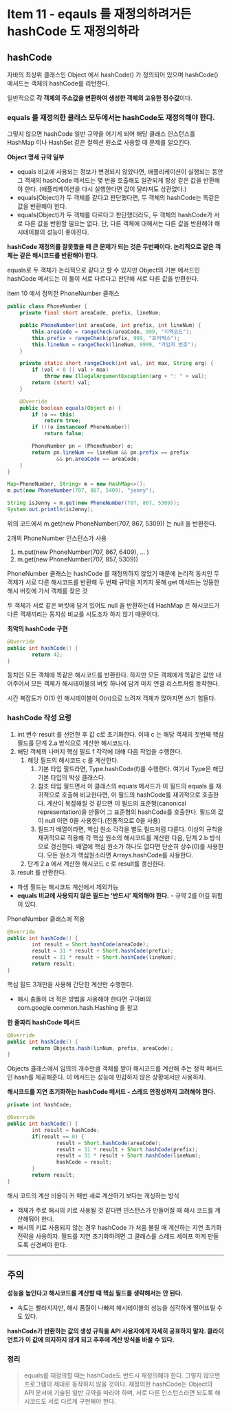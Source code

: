 # Item 11 - eqauls 를 재정의하려거든 hashCode 도 재정의하라

## hashCode

자바의 최상위 클래스인 Object 에서 hashCode() 가 정의되어 있으며 hashCode() 메서드는 객체의 hashCode를 리턴한다.

일반적으로 **각 객체의 주소값을 변환하여 생성한 객체의 고유한 정수값**이다.

### equals 를 재정의한 클래스 모두에서는 hashCode도 재정의해야 한다.

그렇지 않으면 hashCode 일반 규약을 어기게 되어 해당 클래스 인스턴스를 HashMap 이나 HashSet 같은 컬렉션 원소로 사용할 때 문제를 일으킨다.

**Object 명세 규약 일부**

- equals 비교에 사용되는 정보가 변경되지 않았다면, 애플리케이션이 실행되는 동안 그 객체의 hashCode 메서드는 몇 번을 호출해도 일관되게 항상 같은 값을 반환해야 한다.
(애플리케이션을 다시 실행한다면 값이 달라져도 상관없다.)
- equals(Object)가 두 객체를 같다고 판단했다면, 두 객체의 hashCode는 똑같은 값을 반환해야 한다.
- equals(Object)가 두 객체를 다르다고 판단했더라도, 두 객체의 hashCode가 서로 다른 값을 반환할 필요는 없다. 단, 다른 객체에 대해서는 다른 값을 반환해야 해시테이블의 성능이 좋아진다.

**hashCode 재정의를 잘못했을 때 큰 문제가 되는 것은 두번째이다. 논리적으로 같은 객체는 같은 해시코드를 반환해야 한다.**

equals로 두 객체가 논리적으로 같다고 할 수 있지만 Object의 기본 메서드인 hashCode 메서드는 이 둘이 서로 다르다고 판단해 서로 다른 값을 반환한다.

Item 10 에서 정의한 PhoneNumber 클래스

```java
public class PhoneNumber {
    private final short areaCode, prefix, lineNum;

    public PhoneNumber(int areaCode, int prefix, int lineNum) {
        this.areaCode = rangeCheck(areaCode, 999, "지역코드");
        this.prefix = rangeCheck(prefix, 999, "프리픽스");
        this.lineNum = rangeCheck(lineNum, 9999, "가입자 번호");
    }

    private static short rangeCheck(int val, int max, String arg) {
        if (val < 0 || val > max)
            throw new IllegalArgumentException(arg + ": " + val);
        return (short) val;
    }

    @Override
    public boolean equals(Object o) {
        if (o == this)
            return true;
        if (!(o instanceof PhoneNumber))
            return false;

        PhoneNumber pn = (PhoneNumber) o;
        return pn.lineNum == lineNum && pn.prefix == prefix
                && pn.areaCode == areaCode;
    }
}
```

```java
Map<PhoneNumber, String> m = new HashMap<>();
m.put(new PhoneNumber(707, 867, 5409), "jenny");

String isJenny = m.get(new PhoneNumber(707, 867, 5309));
System.out.println(isJenny);
```

위의 코드에서 m.get(new PhoneNumber(707, 867, 5309)) 는 null 을 반환한다.

2개의 PhoneNumber 인스턴스가 사용

1. m.put(new PhoneNumber(707, 867, 6409), … )
2. m.get(new PhoneNumber(707, 857, 5309))

PhoneNumber 클래스는 hashCode 를 재정의하지 않았기 때문에 논리적 동치인 두 객체가 서로 다른 해시코드를 반환해 두 번째 규약을 지키지 못해 get 메서드는 엉뚱한 해시 버킷에 가서 객체를 찾은 것

두 객체가 서로 같은 버킷에 담겨 있어도 null 을 반환하는데 HashMap 은 해시코드가 다른 객체끼리는 동치성 비교를 시도조차 하지 않기 때문이다.

**최악의 hashCode 구현**

```java
@Override
public int hashCode() {
		return 42;
}
```

동치인 모든 객체에 똑같은 해시코드를 반환한다. 하지만 모든 객체에게 똑같은 값만 내어주어서 모든 객체가 해시테이블의 버킷 하나에 담겨 마치 연결 리스트처럼 동작한다.

시간 복잡도가 O(1) 인 해시테이블이 O(n)으로 느려져 객체가 많아지면 쓰기 힘들다.

### hashCode 작성 요령

1. int 변수 result 를 선언한 후 값 c로 초기화한다. 이때 c 는 해당 객체의 첫번째 핵심 필드를 단계 2.a 방식으로 계산한 해시코드다.
2. 해당 객체의 나머지 핵심 필드 f 각각에 대해 다음 작업을 수행한다.
    1. 해당 필드의 해시코드 c 를 계산한다.
        1. 기본 타입 필드라면, Type.hashCode(f)를 수행한다. 여기서 Type은 해당 기본 타입의 박싱 클래스다.
        2. 참조 타입 필드면서 이 클래스의 equals 메서드가 이 필드의 equals 를 재귀적으로 호출해 비교한다면, 이 필드의 hashCode를 재귀적으로 호출한다. 계산이 복잡해질 것 같으면 이 필드의 표준형(canonical representation)을 만들어 그 표준형의 hashCode를 호출한다. 필드의 값이 null 이면 0을 사용한다.(전통적으로 0을 사용)
        3. 필드가 배열이라면, 핵심 원소 각각을 별도 필드처럼 다룬다. 이상의 규칙을 재귀적으로 적용해 각 핵심 원소의 해시코드를 계산한 다음, 단계 2.b 방식으로 갱신한다. 배열에 핵심 원소가 하나도 없다면 단순히 상수(0)를 사용한다. 모든 원소가 핵심원소라면 Arrays.hashCode를 사용한다.
    2. 단계 2.a 에서 계산한 해시코드 c 로 result를 갱신한다.
3. result 를 반환한다.
- 파생 필드는 해시코드 계산에서 제외가능
- **equals 비교에 사용되지 않은 필드는 ‘반드시’ 제외해야 한다.** - 규약 2를 어길 위험이 있다.

PhoneNumber 클래스에 적용

```java
@Override
public int hashCode() {
		int result = Short.hashCode(areaCode);
		result = 31 * result + Short.hashCode(prefix);
		result = 31 * result + Short.hashCode(lineNum);
		return result;
}
```

핵심 필드 3개만을 사용해 간단한 계산만 수행한다.

- 해시 충돌이 더 적은 방법을 사용해야 한다면 구아바의 com.google.common.hash.Hashing 을 참고

**한 줄짜리 hashCode 메서드**

```java
@Override
public int hashCode() {
		return Objects.hash(linNum, prefix, areaCode);
}
```

Objects 클래스에서 임의의 개수만큼 객체를 받아 해시코드를 계산해 주는 정적 메서드인 hash를 제공해준다. 이 메서드는 성능에 민감하지 않은 상황에서만 사용하자.

**해시코드를 지연 초기화하는 hashCode 메서드 - 스레드 안정성까지 고려해야 한다.**

```java
private int hashCode;

@Override
public int hashCode() {
		int result = hashCode;
		if(result == 0) {
				result = Short.hashCode(areaCode);
				result = 31 * result + Short.hashCode(prefix);
				result = 31 * result + Short.hashCode(lineNum);
				hashCode = result;
		}
		return result;
}
```

해시 코드의 계산 비용이 커 매번 새로 계산하기 보다는 캐싱하는 방식

- 객체가 주로 해시의 키로 사용될 것 같다면 인스턴스가 만들어질 때 해시 코드를 계산해둬야 한다.
- 해시의 키로 사용되지 않는 경우 hashCode 가 처음 불릴 때 계산하는 지연 초기화 전략을 사용하자.
필드를 지연 초기화하려면 그 클래스를 스레드 세이프 하게 만들도록 신경써야 한다.

---

## 주의

**성능을 높인다고 해시코드를 계산할 때 핵심 필드를 생략해서는 안 된다.**

- 속도는 빨라지지만, 해시 품질이 나빠져 해시테이블의 성능을 심각하게 떨어뜨릴 수도 있다.

**hashCode가 반환하는 값의 생성 규칙을 API 사용자에게 자세히 공표하지 말자. 클라이언트가 이 값에 의지하지 않게 되고 추후에 계산 방식을 바꿀 수 있다.**

### 정리

> equals를 재정의할 때는 hashCode도 반드시 재정의해야 한다. 그렇지 않으면 프로그램이 제대로 동작하지 않을 것이다. 재정의한 hashCode는 Object의 API 문서에 기술된 일반 규약을 따라야 하며, 서로 다른 인스턴스라면 되도록 해시코드도 서로 다르게 구현해야 한다.
>